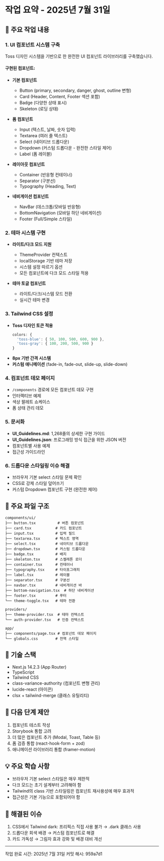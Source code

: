 # 작업 요약 - 2025년 7월 31일

## 🎯 주요 작업 내용

### 1. UI 컴포넌트 시스템 구축
Toss 디자인 시스템을 기반으로 한 완전한 UI 컴포넌트 라이브러리를 구축했습니다.

#### 구현된 컴포넌트:
- **기본 컴포넌트**
  - Button (primary, secondary, danger, ghost, outline 변형)
  - Card (Header, Content, Footer 섹션 포함)
  - Badge (다양한 상태 표시)
  - Skeleton (로딩 상태)

- **폼 컴포넌트**
  - Input (텍스트, 날짜, 숫자 입력)
  - Textarea (여러 줄 텍스트)
  - Select (네이티브 드롭다운)
  - Dropdown (커스텀 드롭다운 - 완전한 스타일 제어)
  - Label (폼 레이블)

- **레이아웃 컴포넌트**
  - Container (반응형 컨테이너)
  - Separator (구분선)
  - Typography (Heading, Text)

- **네비게이션 컴포넌트**
  - NavBar (데스크톱/모바일 반응형)
  - BottomNavigation (모바일 하단 네비게이션)
  - Footer (Full/Simple 스타일)

### 2. 테마 시스템 구현
- **라이트/다크 모드 지원**
  - ThemeProvider 컨텍스트
  - localStorage 기반 테마 저장
  - 시스템 설정 따르기 옵션
  - 모든 컴포넌트에 다크 모드 스타일 적용

- **테마 토글 컴포넌트**
  - 라이트/다크/시스템 모드 전환
  - 실시간 테마 변경

### 3. Tailwind CSS 설정
- **Toss 디자인 토큰 적용**
  ```javascript
  colors: {
    'toss-blue': { 50, 100, 500, 600, 900 },
    'toss-gray': { 100, 200, 500, 900 }
  }
  ```
- **8px 기반 간격 시스템**
- **커스텀 애니메이션** (fade-in, fade-out, slide-up, slide-down)

### 4. 컴포넌트 데모 페이지
- `/components` 경로에 모든 컴포넌트 데모 구현
- 인터랙티브 예제
- 색상 팔레트 쇼케이스
- 폼 상태 관리 데모

### 5. 문서화
- **UI_Guidelines.md**: 1,268줄의 상세한 구현 가이드
- **UI_Guidelines.json**: 프로그래밍 방식 접근을 위한 JSON 버전
- 컴포넌트별 사용 예제
- 접근성 가이드라인

### 6. 드롭다운 스타일링 이슈 해결
- 브라우저 기본 select 스타일 문제 확인
- CSS로 강제 스타일 덮어쓰기
- 커스텀 Dropdown 컴포넌트 구현 (완전한 제어)

## 📁 주요 파일 구조

```
components/ui/
├── button.tsx          # 버튼 컴포넌트
├── card.tsx           # 카드 컴포넌트
├── input.tsx          # 입력 필드
├── textarea.tsx       # 텍스트 영역
├── select.tsx         # 네이티브 드롭다운
├── dropdown.tsx       # 커스텀 드롭다운
├── badge.tsx          # 배지
├── skeleton.tsx       # 스켈레톤 로더
├── container.tsx      # 컨테이너
├── typography.tsx     # 타이포그래피
├── label.tsx          # 레이블
├── separator.tsx      # 구분선
├── navbar.tsx         # 네비게이션 바
├── bottom-navigation.tsx  # 하단 네비게이션
├── footer.tsx         # 푸터
└── theme-toggle.tsx   # 테마 전환

providers/
├── theme-provider.tsx  # 테마 컨텍스트
└── auth-provider.tsx   # 인증 컨텍스트

app/
├── components/page.tsx # 컴포넌트 데모 페이지
└── globals.css        # 전역 스타일
```

## 🔧 기술 스택
- Next.js 14.2.3 (App Router)
- TypeScript
- Tailwind CSS
- class-variance-authority (컴포넌트 변형 관리)
- lucide-react (아이콘)
- clsx + tailwind-merge (클래스 유틸리티)

## 🚀 다음 단계 제안
1. 컴포넌트 테스트 작성
2. Storybook 통합 고려
3. 더 많은 컴포넌트 추가 (Modal, Toast, Table 등)
4. 폼 검증 통합 (react-hook-form + zod)
5. 애니메이션 라이브러리 통합 (framer-motion)

## 💡 주요 학습 사항
- 브라우저 기본 select 스타일은 매우 제한적
- 다크 모드는 초기 설계부터 고려해야 함
- Tailwind의 class 기반 스타일링은 컴포넌트 재사용성에 매우 효과적
- 접근성은 기본 기능으로 포함되어야 함

## 🐛 해결된 이슈
1. CSS에서 Tailwind dark: 프리픽스 직접 사용 불가 → .dark 클래스 사용
2. 드롭다운 회색 배경 → 커스텀 컴포넌트로 해결
3. 카드 가독성 → 그림자 효과 강화 및 배경 대비 개선

---

작업 완료 시간: 2025년 7월 31일
커밋 해시: 959a7d1